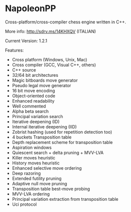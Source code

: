 NapoleonPP
==========

Cross-platform/cross-compiler chess engine written in C++.

More info: http://sdrv.ms/14KHXQV (ITALIAN)

Current Version: 1.2.1

Features:
- Cross platform (Windows, Unix, Mac)
- Cross compiler (GCC, Visual C++, others)
- C++ source
- 32/64 bit architectures
- Magic bitboards move generator
- Pseudo legal move generator
- 16 bit move encoding
- Object-oriented code
- Enhanced readability
- Well commented
- Alpha beta search
- Principal variation search
- Iterative deepening (ID)
- Internal iterative deepening (IID)
- Zobrist hashing (used for repetition detection too)
- 4 buckets Transposition table
- Depth replacement scheme for transposition table
- Aspiration windows
- Quiescent search + delta pruning + MVV-LVA
- Killer moves heuristic
- History moves heuristic
- Enhanced selective move ordering
- Deep razoring
- Extended futility pruning
- Adaptive null move pruning
- Transposition table best-move probing
- MVV-LVA ordering
- Principal variation extraction from transposition table
- Uci protocol
